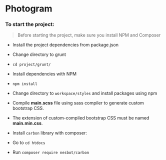 # Photogram

### To start the project:


> Before starting the project, make sure you install NPM and Composer

- Install the project dependencies from package.json

- Change directory to grunt

- `cd project/grunt/`

- Install dependencies with NPM

- `npm install`

- Change directory to `workspace/styles` and install packages using npm

- Compile **main.scss** file using sass compiler to generate custom bootstrap CSS. 

- The extension of custom-compiled bootstrap CSS must be named **main.min.css**.

- Install `carbon` library with composer:

- Go to `cd htdocs`

- Run `composer require nesbot/carbon`
